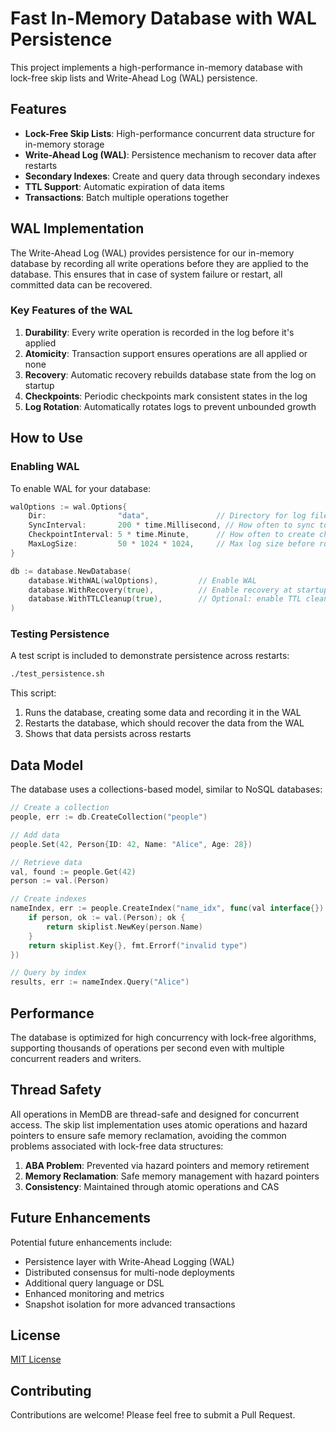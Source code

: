 # Fast In-Memory Database with WAL Persistence

This project implements a high-performance in-memory database with lock-free skip lists and Write-Ahead Log (WAL) persistence.

## Features

- **Lock-Free Skip Lists**: High-performance concurrent data structure for in-memory storage
- **Write-Ahead Log (WAL)**: Persistence mechanism to recover data after restarts
- **Secondary Indexes**: Create and query data through secondary indexes
- **TTL Support**: Automatic expiration of data items
- **Transactions**: Batch multiple operations together

## WAL Implementation

The Write-Ahead Log (WAL) provides persistence for our in-memory database by recording all write operations before they are applied to the database. This ensures that in case of system failure or restart, all committed data can be recovered.

### Key Features of the WAL

1. **Durability**: Every write operation is recorded in the log before it's applied
2. **Atomicity**: Transaction support ensures operations are all applied or none
3. **Recovery**: Automatic recovery rebuilds database state from the log on startup
4. **Checkpoints**: Periodic checkpoints mark consistent states in the log
5. **Log Rotation**: Automatically rotates logs to prevent unbounded growth

## How to Use

### Enabling WAL

To enable WAL for your database:

```go
walOptions := wal.Options{
    Dir:                "data",               // Directory for log files
    SyncInterval:       200 * time.Millisecond, // How often to sync to disk
    CheckpointInterval: 5 * time.Minute,      // How often to create checkpoints
    MaxLogSize:         50 * 1024 * 1024,     // Max log size before rotation
}

db := database.NewDatabase(
    database.WithWAL(walOptions),         // Enable WAL
    database.WithRecovery(true),          // Enable recovery at startup
    database.WithTTLCleanup(true),        // Optional: enable TTL cleanup
)
```

### Testing Persistence

A test script is included to demonstrate persistence across restarts:

```bash
./test_persistence.sh
```

This script:
1. Runs the database, creating some data and recording it in the WAL
2. Restarts the database, which should recover the data from the WAL
3. Shows that data persists across restarts

## Data Model

The database uses a collections-based model, similar to NoSQL databases:

```go
// Create a collection
people, err := db.CreateCollection("people")

// Add data
people.Set(42, Person{ID: 42, Name: "Alice", Age: 28})

// Retrieve data
val, found := people.Get(42)
person := val.(Person)

// Create indexes
nameIndex, err := people.CreateIndex("name_idx", func(val interface{}) (skiplist.Key, error) {
    if person, ok := val.(Person); ok {
        return skiplist.NewKey(person.Name)
    }
    return skiplist.Key{}, fmt.Errorf("invalid type")
})

// Query by index
results, err := nameIndex.Query("Alice")
```

## Performance

The database is optimized for high concurrency with lock-free algorithms, supporting thousands of operations per second even with multiple concurrent readers and writers.

## Thread Safety

All operations in MemDB are thread-safe and designed for concurrent access. The skip list implementation uses atomic operations and hazard pointers to ensure safe memory reclamation, avoiding the common problems associated with lock-free data structures:

1. **ABA Problem**: Prevented via hazard pointers and memory retirement
2. **Memory Reclamation**: Safe memory management with hazard pointers
3. **Consistency**: Maintained through atomic operations and CAS

## Future Enhancements

Potential future enhancements include:

- Persistence layer with Write-Ahead Logging (WAL)
- Distributed consensus for multi-node deployments
- Additional query language or DSL
- Enhanced monitoring and metrics
- Snapshot isolation for more advanced transactions

## License

[MIT License](LICENSE)

## Contributing

Contributions are welcome! Please feel free to submit a Pull Request.